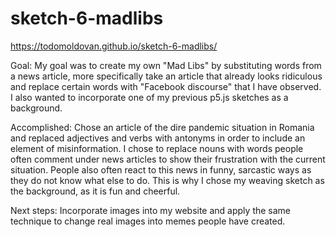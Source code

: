 # sketch-6-madlibs

https://todomoldovan.github.io/sketch-6-madlibs/
 
Goal: My goal was to create my own "Mad Libs" by substituting words from a news article, more specifically take an article that already looks ridiculous and replace certain words with "Facebook discourse" that I have observed. I also wanted to incorporate one of my previous p5.js sketches as a background.

Accomplished: Chose an article of the dire pandemic situation in Romania and replaced adjectives and verbs with antonyms in order to include an element of misinformation. I chose to replace nouns with words people often comment under news articles to show their frustration with the current situation. People also often react to this news in funny, sarcastic ways as they do not know what else to do. This is why I chose my weaving sketch as the background, as it is fun and cheerful. 

Next steps: Incorporate images into my website and apply the same technique to change real images into memes people have created.
